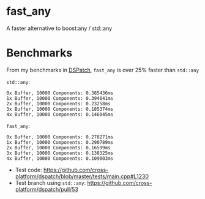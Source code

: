 # fast_any
A faster alternative to boost:any / std::any

# Benchmarks

From my benchmarks in <a href=https://github.com/cross-platform/dspatch>DSPatch</a>, `fast_any` is over 25% faster than `std::any`

`std::any`:
```
0x Buffer, 10000 Components: 0.385436ms
1x Buffer, 10000 Components: 0.394041ms
2x Buffer, 10000 Components: 0.23258ms
3x Buffer, 10000 Components: 0.185374ms
4x Buffer, 10000 Components: 0.146045ms
```

`fast_any`:
```
0x Buffer, 10000 Components: 0.278271ms
1x Buffer, 10000 Components: 0.290789ms
2x Buffer, 10000 Components: 0.16599ms
3x Buffer, 10000 Components: 0.138325ms
4x Buffer, 10000 Components: 0.109003ms
```

- Test code: https://github.com/cross-platform/dspatch/blob/master/tests/main.cpp#L1230
- Test branch using `std::any`: https://github.com/cross-platform/dspatch/pull/53
